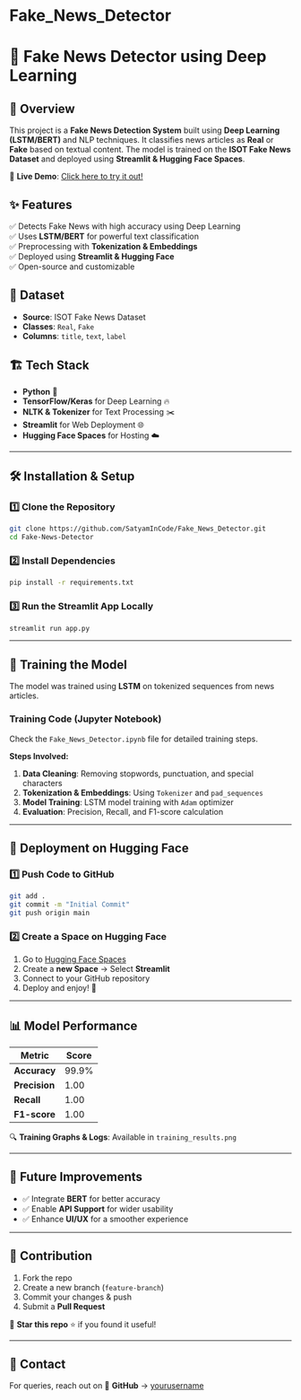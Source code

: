 # Fake_News_Detector
# 📰 Fake News Detector using Deep Learning

## 🚀 Overview
This project is a **Fake News Detection System** built using **Deep Learning (LSTM/BERT)** and NLP techniques. It classifies news articles as **Real** or **Fake** based on textual content. The model is trained on the **ISOT Fake News Dataset** and deployed using **Streamlit & Hugging Face Spaces**.

🔗 **Live Demo**: [Click here to try it out!](https://huggingface.co/spaces/SatyamInCode/FakeNewsDetector)

## ✨ Features
✅ Detects Fake News with high accuracy using Deep Learning  
✅ Uses **LSTM/BERT** for powerful text classification  
✅ Preprocessing with **Tokenization & Embeddings**  
✅ Deployed using **Streamlit & Hugging Face**  
✅ Open-source and customizable  

## 📂 Dataset
- **Source**: ISOT Fake News Dataset
- **Classes**: `Real`, `Fake`
- **Columns**: `title`, `text`, `label`

## 🏗️ Tech Stack
- **Python** 🐍
- **TensorFlow/Keras** for Deep Learning 🔥
- **NLTK & Tokenizer** for Text Processing ✂️
- **Streamlit** for Web Deployment 🌐
- **Hugging Face Spaces** for Hosting ☁️

---

## 🛠️ Installation & Setup
### 1️⃣ Clone the Repository
```bash
git clone https://github.com/SatyamInCode/Fake_News_Detector.git
cd Fake-News-Detector
```

### 2️⃣ Install Dependencies
```bash
pip install -r requirements.txt
```

### 3️⃣ Run the Streamlit App Locally
```bash
streamlit run app.py
```

---

## 📜 Training the Model
The model was trained using **LSTM** on tokenized sequences from news articles.

### **Training Code (Jupyter Notebook)**
Check the `Fake_News_Detector.ipynb` file for detailed training steps.

**Steps Involved:**
1. **Data Cleaning**: Removing stopwords, punctuation, and special characters
2. **Tokenization & Embeddings**: Using `Tokenizer` and `pad_sequences`
3. **Model Training**: LSTM model training with `Adam` optimizer
4. **Evaluation**: Precision, Recall, and F1-score calculation

---

## 🚀 Deployment on Hugging Face
### 1️⃣ Push Code to GitHub
```bash
git add .
git commit -m "Initial Commit"
git push origin main
```
### 2️⃣ Create a Space on Hugging Face
1. Go to [Hugging Face Spaces](https://huggingface.co/spaces)
2. Create a **new Space** → Select **Streamlit**
3. Connect to your GitHub repository
4. Deploy and enjoy! 🎉

---

## 📊 Model Performance
| Metric      | Score  |
|------------|--------|
| **Accuracy** | 99.9%  |
| **Precision** | 1.00   |
| **Recall**   | 1.00   |
| **F1-score** | 1.00   |

🔍 **Training Graphs & Logs**: Available in `training_results.png`

---

## 📌 Future Improvements
- ✅ Integrate **BERT** for better accuracy
- ✅ Enable **API Support** for wider usability
- ✅ Enhance **UI/UX** for a smoother experience

---

## 🤝 Contribution
1. Fork the repo
2. Create a new branch (`feature-branch`)
3. Commit your changes & push
4. Submit a **Pull Request**

🙌 **Star this repo** ⭐ if you found it useful!

---

## 📧 Contact
For queries, reach out on 💼 **GitHub** → [yourusername](https://github.com/SatyamInCode)


